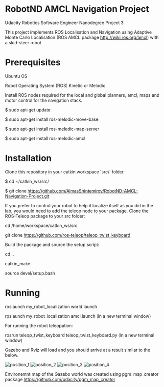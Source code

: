 # RobotND AMCL Navigation Project
Udacity Robotics Software Engineer Nanodegree Project 3

This project implements ROS Localisation and Navigation using Adaptive Monte Carlo Localisation (ROS AMCL package http://wiki.ros.org/amcl) with a skid-steer robot

# Prerequisites
Ubuntu OS 

Robot Operating System (ROS) Kinetic or Melodic 

Install ROS nodes required for the local and global planners, amcl, maps and motor control for the navigation stack.

$ sudo apt-get update

$ sudo apt-get install ros-melodic-move-base

$ sudo apt-get install ros-melodic-map-server

$ sudo apt-get install ros-melodic-amcl


# Installation

Clone this repository in your catkin workspace 'src/' folder.

$ cd ~/catkin_ws/src/

$ git clone https://github.com/AlmasShintemirov/RobotND-AMCL-Navigation-Project.git


If you prefer to control your robot to help it localize itself as you did in the lab, you would need to add the teleop node to your package. 
Clone the ROS-Teleop package to your src folder:

cd /home/workspace/catkin_ws/src

git clone https://github.com/ros-teleop/teleop_twist_keyboard


Build the package and source the setup script:

cd ..

catkin_make

source devel/setup.bash


# Running 

   roslaunch my_robot_localization world.launch

   roslaunch my_robot_localization amcl.launch (in a new terminal window)

For running the robot teleopation:

   rosrun teleop_twist_keyboard teleop_twist_keyboard.py (in a new terminal window)

Gazebo and Rviz will load and you should arrive at a result similar to the below.

![position_1](https://user-images.githubusercontent.com/13367696/131977826-a0ba5910-40e6-4ee6-ac9d-c99b854992f3.png)
![position_2](https://user-images.githubusercontent.com/13367696/131977836-e67bc6ff-13b5-426c-890f-5603137fd3a1.png)
![position_3](https://user-images.githubusercontent.com/13367696/131977844-1dd76709-ff71-482c-a362-5162ad9edfc0.png)
![position_4](https://user-images.githubusercontent.com/13367696/131977855-854870a9-1c52-4e46-8bc2-ddc838b90ffe.png)

Environemnt map of the Gazebo world was created using pgm_map_creator package 
https://github.com/udacity/pgm_map_creator
